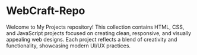 # WebCraft-Repo
Welcome to My Projects repository! This collection contains HTML, CSS, and JavaScript projects focused on creating clean, responsive, and visually appealing web designs. Each project reflects a blend of creativity and functionality, showcasing modern UI/UX practices. 
